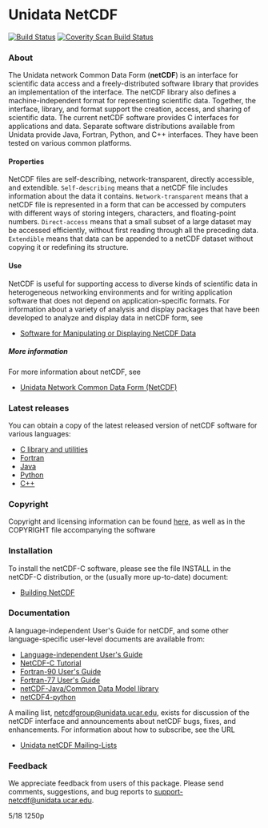 # Unidata NetCDF

[![Build Status](https://travis-ci.org/Unidata/netcdf-c.svg?branch=master)](https://travis-ci.org/Unidata/netcdf-c)
[![Coverity Scan Build Status](https://scan.coverity.com/projects/157/badge.svg)](https://scan.coverity.com/projects/157)

### About
The Unidata network Common Data Form (**netCDF**) is an interface for
scientific data access and a freely-distributed software library that
provides an implementation of the interface.  The netCDF library also
defines a machine-independent format for representing scientific data.
Together, the interface, library, and format support the creation,
access, and sharing of scientific data.  The current netCDF software
provides C interfaces for applications and data.  Separate software
distributions available from Unidata provide Java, Fortran, Python,
and C++ interfaces.  They have been tested on various common
platforms.

#### Properties
NetCDF files are self-describing, network-transparent, directly
accessible, and extendible.  `Self-describing` means that a netCDF file
includes information about the data it contains.  `Network-transparent`
means that a netCDF file is represented in a form that can be accessed
by computers with different ways of storing integers, characters, and
floating-point numbers.  `Direct-access` means that a small subset of a
large dataset may be accessed efficiently, without first reading through
all the preceding data.  `Extendible` means that data can be appended to
a netCDF dataset without copying it or redefining its structure.


#### Use
NetCDF is useful for supporting access to diverse kinds of scientific
data in heterogeneous networking environments and for writing
application software that does not depend on application-specific
formats.  For information about a variety of analysis and display
packages that have been developed to analyze and display data in
netCDF form, see

* [Software for Manipulating or Displaying NetCDF Data](http://www.unidata.ucar.edu/netcdf/software.html)

##### More information
For more information about netCDF, see

* [Unidata Network Common Data Form (NetCDF)](http://www.unidata.ucar.edu/netcdf/)

### Latest releases
You can obtain a copy of the latest released version of netCDF
software for various languages:

* [C library and utilities](http://github.com/Unidata/netcdf-c)
* [Fortran](http://github.com/Unidata/netcdf-fortran)
* [Java](http://www.unidata.ucar.edu/downloads/netcdf/netcdf-java-4/)
* [Python](http://github.com/Unidata/netcdf4-python)
* [C++](http://github.com/Unidata/netcdf-cxx4)

### Copyright
Copyright and licensing information can be found [here](http://www.unidata.ucar.edu/software/netcdf/copyright.html), as well as in the COPYRIGHT file accompanying the software

### Installation
To install the netCDF-C software, please see the file INSTALL in the
netCDF-C distribution, or the (usually more up-to-date) document:

* [Building NetCDF](http://www.unidata.ucar.edu/software/netcdf/docs/getting_and_building_netcdf.html)

### Documentation
A language-independent User's Guide for netCDF, and some other
language-specific user-level documents are available from:

* [Language-independent User's Guide](http://www.unidata.ucar.edu/software/netcdf/docs/user_guide.html)
* [NetCDF-C Tutorial](http://www.unidata.ucar.edu/software/netcdf/docs/tutorial_8dox.html)
* [Fortran-90 User's Guide](http://www.unidata.ucar.edu/software/netcdf/documentation/historic/netcdf-f90/index.html#Top)
* [Fortran-77 User's Guide](http://www.unidata.ucar.edu/software/netcdf/documentation/historic/netcdf-f77/index.html#Top)
* [netCDF-Java/Common Data Model library](http://www.unidata.ucar.edu/software/thredds/current/netcdf-java/)
* [netCDF4-python](http://unidata.github.io/netcdf4-python/)

A mailing list, netcdfgroup@unidata.ucar.edu, exists for discussion of
the netCDF interface and announcements about netCDF bugs, fixes, and
enhancements.  For information about how to subscribe, see the URL

* [Unidata netCDF Mailing-Lists](http://www.unidata.ucar.edu/netcdf/mailing-lists.html)

### Feedback
We appreciate feedback from users of this package.  Please send comments, suggestions, and bug reports to <support-netcdf@unidata.ucar.edu>.  

5/18 1250p
